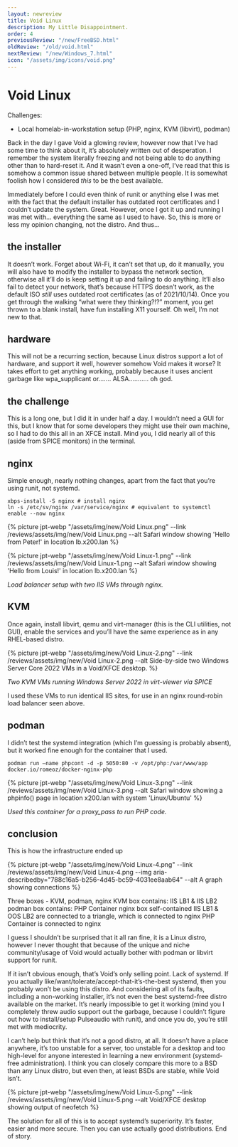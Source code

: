 ```yaml
---
layout: newreview
title: Void Linux
description: My Little Disappointment.
order: 4
previousReview: "/new/FreeBSD.html"
oldReview: "/old/void.html"
nextReview: "/new/Windows_7.html"
icon: "/assets/img/icons/void.png"
---
```


# Void Linux

Challenges:
- Local homelab-in-workstation setup (PHP, nginx, KVM (libvirt), podman)

Back in the day I gave Void a glowing review, however now that I’ve had some time to think about it, it’s absolutely written out of desperation. I remember the system literally freezing and not being able to do anything other than to hard-reset it. And it wasn’t even a one-off, I’ve read that this is somehow a common issue shared between multiple people. It is somewhat foolish how I considered *this* to be the best available.

Immediately before I could even think of runit or anything else I was met with the fact that the default installer has outdated root certificates and I couldn’t update the system. Great. However, once I got it up and running I was met with... everything the same as I used to have. So, this is more or less my opinion changing, not the distro. And thus...

## the installer

It doesn’t work. Forget about Wi-Fi, it can’t set that up, do it manually, you will also have to modify the installer to bypass the network section, otherwise all it’ll do is keep setting it up and failing to do anything. It’ll also fail to detect your network, that’s because HTTPS doesn’t work, as the default ISO *still* uses outdated root certificates (as of 2021/10/14). Once you get through the walking “what were they thinking?!?” moment, you get thrown to a blank install, have fun installing X11 yourself. Oh well, I’m not new to that.

## hardware

This will not be a recurring section, because Linux distros support a lot of hardware, and support it well, however somehow Void makes it worse? It takes effort to get anything working, probably because it uses ancient garbage like wpa_supplicant or....... ALSA........... oh god.

## the challenge

This is a long one, but I did it in under half a day. I wouldn’t need a GUI for this, but I know that for some developers they might use their own machine, so I had to do this all in an XFCE install. Mind you, I did nearly all of this (aside from SPICE monitors) in the terminal.

## nginx

Simple enough, nearly nothing changes, apart from the fact that you’re using runit, not systemd.

```
xbps-install -S nginx # install nginx
ln -s /etc/sv/nginx /var/service/nginx # equivalent to systemctl enable --now nginx
```

{% picture jpt-webp "/assets/img/new/Void Linux.png" --link /reviews/assets/img/new/Void Linux.png --alt Safari window showing 'Hello from Peter!' in location lb.x200.lan %}

{% picture jpt-webp "/assets/img/new/Void Linux-1.png" --link /reviews/assets/img/new/Void Linux-1.png --alt Safari window showing 'Hello from Louis!' in location lb.x200.lan %}

*Load balancer setup with two IIS VMs through nginx.*

## KVM

Once again, install libvirt, qemu and virt-manager (this is the CLI utilities, not GUI), enable the services and you’ll have the same experience as in any RHEL-based distro.

{% picture jpt-webp "/assets/img/new/Void Linux-2.png" --link /reviews/assets/img/new/Void Linux-2.png --alt Side-by-side two Windows Server Core 2022 VMs in a Void/XFCE desktop. %}

*Two KVM VMs running Windows Server 2022 in virt-viewer via SPICE*

I used these VMs to run identical IIS sites, for use in an nginx round-robin load balancer seen above.

## podman

I didn’t test the systemd integration (which I’m guessing is probably absent), but it worked fine enough for the container that I used.

```
podman run —name phpcont -d -p 5050:80 -v /opt/php:/var/www/app docker.io/romeoz/docker-nginx-php
```

{% picture jpt-webp "/assets/img/new/Void Linux-3.png" --link /reviews/assets/img/new/Void Linux-3.png --alt Safari window showing a phpinfo() page in location x200.lan with system 'Linux/Ubuntu' %}

*Used this container for a proxy_pass to run PHP code.*

## conclusion

This is how the infrastructure ended up

{% picture jpt-webp "/assets/img/new/Void Linux-4.png" --link /reviews/assets/img/new/Void Linux-4.png --img aria-describedby="788c16a5-b256-4d45-bc59-4031ee8aab64" --alt A graph showing connections %}

<description class="hidden" id="788c16a5-b256-4d45-bc59-4031ee8aab64">
Three boxes - KVM, podman, nginx
KVM box contains: IIS LB1 & IIS LB2
podman box contains: PHP Container
nginx box self-contained
IIS LB1 & OOS LB2 are connected to a triangle, which is connected to nginx
PHP Container is connected to nginx
</description>

I guess I shouldn’t be surprised that it all ran fine, it is a Linux distro, however I never thought that because of the unique and niche community/usage of Void would actually bother with podman or libvirt support for runit.

If it isn’t obvious enough, that’s Void’s only selling point. Lack of systemd. If you actually like/want/tolerate/accept-that-it’s-the-best systemd, then you probably won’t be using this distro. And considering all of its faults, including a non-working installer, it’s not even the best systemd-free distro available on the market. It’s nearly impossible to get it working (mind you I completely threw audio support out the garbage, because I couldn’t figure out how to install/setup Pulseaudio with runit), and once you do, you’re still met with mediocrity.

I can’t help but think that it’s not a good distro, at all. It doesn’t have a place anywhere, it’s too unstable for a server, too unstable for a desktop and too high-level for anyone interested in learning a new environment (systemd-free administration). I think you can closely compare this more to a BSD than any Linux distro, but even then, at least BSDs are stable, while Void isn’t.

{% picture jpt-webp "/assets/img/new/Void Linux-5.png" --link /reviews/assets/img/new/Void Linux-5.png --alt Void/XFCE desktop showing output of neofetch %}

The solution for all of this is to accept systemd’s superiority. It’s faster, easier and more secure. Then you can use actually good distributions. End of story.
